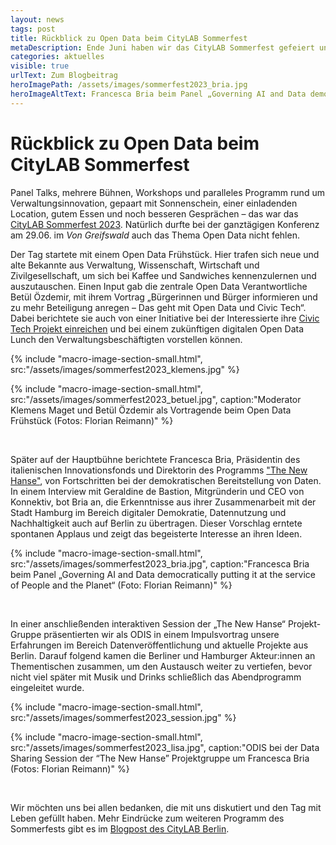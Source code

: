 ```yaml
---
layout: news
tags: post
title: Rückblick zu Open Data beim CityLAB Sommerfest
metaDescription: Ende Juni haben wir das CityLAB Sommerfest gefeiert und die ODIS durfte dabei natürlich nicht fehlen. Ein paar Einblicke vom Open Data Frühstück und unserer Session mit der "The New Hanse" Projektgruppe gibt es hier.
categories: aktuelles
visible: true
urlText: Zum Blogbeitrag
heroImagePath: /assets/images/sommerfest2023_bria.jpg
heroImageAltText: Francesca Bria beim Panel „Governing AI and Data democratically putting it at the service of People and the Planet“ (Foto bei Florian Reimann)
---
```


# Rückblick zu Open Data beim CityLAB Sommerfest

Panel Talks, mehrere Bühnen, Workshops und paralleles Programm rund um Verwaltungsinnovation, gepaart mit Sonnenschein, einer einladenden Location, gutem Essen und noch besseren Gesprächen – das war das [CityLAB Sommerfest 2023](https://citylab-berlin.org/de/events/citylab-sommerfest-2023/). Natürlich durfte bei der ganztägigen Konferenz am 29.06. im _Von Greifswald_ auch das Thema Open Data nicht fehlen.

Der Tag startete mit einem Open Data Frühstück. Hier trafen sich neue und alte Bekannte aus Verwaltung, Wissenschaft, Wirtschaft und Zivilgesellschaft, um sich bei Kaffee und Sandwiches kennenzulernen und auszutauschen. Einen Input gab die zentrale Open Data Verantwortliche Betül Özdemir, mit ihrem Vortrag „Bürgerinnen und Bürger informieren und zu mehr Beteiligung anregen – Das geht mit Open Data und Civic Tech“. Dabei berichtete sie auch von einer Initiative bei der Interessierte ihre [Civic Tech Projekt einreichen](https://mein.berlin.de/projekte/civic-tech-projekte-aus-berlin-mit-open-data/) und bei einem zukünftigen digitalen Open Data Lunch den Verwaltungsbeschäftigten vorstellen können.

{% include "macro-image-section-small.html", src:"/assets/images/sommerfest2023_klemens.jpg" %}

{% include "macro-image-section-small.html", src:"/assets/images/sommerfest2023_betuel.jpg", caption:"Moderator Klemens Maget und Betül Özdemir als Vortragende beim Open Data Frühstück (Fotos: Florian Reimann)" %}

<br>

Später auf der Hauptbühne berichtete Francesca Bria, Präsidentin des italienischen Innovationsfonds und Direktorin des Programms ["The New Hanse"](https://thenew.institute/en/programs/the-new-hanse), von Fortschritten bei der demokratischen Bereitstellung von Daten. In einem Interview mit Geraldine de Bastion, Mitgründerin und CEO von Konnektiv, bot Bria an, die Erkenntnisse aus ihrer Zusammenarbeit mit der Stadt Hamburg im Bereich digitaler Demokratie, Datennutzung und Nachhaltigkeit auch auf Berlin zu übertragen. Dieser Vorschlag erntete spontanen Applaus und zeigt das begeisterte Interesse an ihren Ideen.

{% include "macro-image-section-small.html", src:"/assets/images/sommerfest2023_bria.jpg", caption:"Francesca Bria beim Panel „Governing AI and Data democratically putting it at the service of People and the Planet“ (Foto: Florian Reimann)" %}

<br>

In einer anschließenden interaktiven Session der „The New Hanse“ Projekt-Gruppe präsentierten wir als ODIS in einem Impulsvortrag unsere Erfahrungen im Bereich Datenveröffentlichung und aktuelle Projekte aus Berlin. Darauf folgend kamen die Berliner und Hamburger Akteur:innen an Thementischen zusammen, um den Austausch weiter zu vertiefen, bevor nicht viel später mit Musik und Drinks schließlich das Abendprogramm eingeleitet wurde.

{% include "macro-image-section-small.html", src:"/assets/images/sommerfest2023_session.jpg" %}

{% include "macro-image-section-small.html", src:"/assets/images/sommerfest2023_lisa.jpg", caption:"ODIS bei der Data Sharing Session der “The New Hanse” Projektgruppe um Francesca Bria (Fotos: Florian Reimann)" %}

<br>

Wir möchten uns bei allen bedanken, die mit uns diskutiert und den Tag mit Leben gefüllt haben. Mehr Eindrücke zum weiteren Programm des Sommerfests gibt es im [Blogpost des CityLAB Berlin](https://citylab-berlin.org/de/blog/citylab-sommerfest-2023-recap/).
